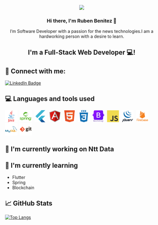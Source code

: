 <div id="header" align="center">
  <img src="https://media.giphy.com/media/M9gbBd9nbDrOTu1Mqx/giphy.gif" width="100"/>
  <h3 align="center">
    Hi there, I'm Ruben Benitez 👋
  </h3>
  I’m Software Developer with a passion for the news technologies.I am a hardworking person with a desire to learn.

  <h2 align="center">
    I'm a Full-Stack Web Developer 💻!
  </h2> 
</div>
  <div id="Connect">
    <h2>🤝 Connect with me:</h2>
    <a href="https://www.linkedin.com/in/rub%C3%A9n-ben%C3%ADtez-navas-0a713a165/">
      <img src="https://img.shields.io/badge/LinkedIn-blue?style=for-the-badge&logo=linkedin&logoColor=white" alt="LinkedIn Badge"/>
    </a>
  </div>

  
  <h2>💻 Languages and tools used</h2>
<div>
  <img src="https://github.com/devicons/devicon/blob/master/icons/java/java-original-wordmark.svg" title="Java" alt="Java" width="40" height="40"/>&nbsp;
  <img src="https://github.com/devicons/devicon/blob/master/icons/spring/spring-original-wordmark.svg" title="Spring" alt="Spring" width="40" height="40"/>&nbsp;
  <img src="https://github.com/devicons/devicon/blob/master/icons/flutter/flutter-original.svg" title="Flutter" alt="Flutter" width="40" height="40"/>&nbsp;
  <img src="https://github.com/devicons/devicon/blob/master/icons/angularjs/angularjs-original.svg" title="Angular" alt="Angular" width="40" height="40"/>&nbsp;
  <img src="https://github.com/devicons/devicon/blob/master/icons/html5/html5-original.svg" title="HTML5" alt="HTML" width="40" height="40"/>&nbsp;
  <img src="https://github.com/devicons/devicon/blob/master/icons/css3/css3-plain-wordmark.svg"  title="CSS3" alt="CSS" width="40" height="40"/>&nbsp;
  <img src="https://github.com/devicons/devicon/blob/master/icons/bootstrap/bootstrap-original-wordmark.svg" title="Bootstrap" alt="Bootstrap" width="40" height="40"/>&nbsp;
  <img src="https://github.com/devicons/devicon/blob/master/icons/javascript/javascript-original.svg" title="JavaScript" alt="JavaScript" width="40" height="40"/>&nbsp;
  <img src="https://github.com/devicons/devicon/blob/master/icons/jquery/jquery-original-wordmark.svg" title="JQuery" alt="JQuery" width="40" height="40"/>&nbsp;
  <img src="https://github.com/devicons/devicon/blob/master/icons/firebase/firebase-plain-wordmark.svg" title="Firebase" alt="Firebase" width="40" height="40"/>&nbsp;
  <img src="https://github.com/devicons/devicon/blob/master/icons/mysql/mysql-original-wordmark.svg" title="MySQL"  alt="MySQL" width="40" height="40"/>&nbsp;
  <img src="https://github.com/devicons/devicon/blob/master/icons/git/git-original-wordmark.svg" title="Git" **alt="Git" width="40" height="40"/>
</div>
  
<h2>💼 I'm currently working on Ntt Data</h2>

<h2>🌱 I'm currently learning</h2>

- Flutter
- Spring
- Blockchain
  
 <h2> 📈 GitHub Stats</h2>


[![Top Langs](https://github-readme-stats.vercel.app/api/top-langs/?username=yushi1007&layout=compact)](https://github.com/yushi1007)
</div>


<!---
rbeniten/rbeniten is a ✨ special ✨ repository because its `README.md` (this file) appears on your GitHub profile.
You can click the Preview link to take a look at your changes.
--->
